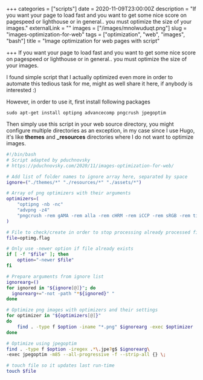 +++
categories = ["scripts"]
date = 2020-11-09T23:00:00Z
description = "If you want your page to load fast and you want to get some nice score on pagespeed or lighthouse or in general.. you must optimize the size of your images."
externalLink = ""
images = ["/images/mnolwuduqt.png"]
slug = "images-optimization-for-web"
tags = ["optimization", "web", "images", "bash"]
title = "Image optimization for web pages with script"

+++
If you want your page to load fast and you want to get some nice score on pagespeed or lighthouse or in general.. you must optimize the size of your images.

I found simple script that I actually optimized even more in order to automate this tedious task for me, might as well share it here, if anybody is interested :)

However, in order to use it, first install following packages

`sudo apt-get install optipng advancecomp pngcrush jpegoptim`

Then simply use this script in your web source directory, you might configure multiple directories as an exception, in my case since I use Hugo, it's like **themes** and **_resources** directories where I do not want to optimize images.

```bash
#!/bin/bash
# Script adapted by pduchnovsky
# https://pduchnovsky.com/2020/11/images-optimization-for-web/

# Add list of folder names to ignore array here, separated by space
ignore=("./themes/*" "./resources/*" "./assets/*")

# Array of png optimizers with their arguments
optimizers=(
    "optipng -nb -nc"
    "advpng -z4"
    "pngcrush -rem gAMA -rem alla -rem cHRM -rem iCCP -rem sRGB -rem time -ow"
)

# File to check/create in order to stop processing already processed files since last run.
file=optimg.flag

# Only use -newer option if file already exists
if [ -f "$file" ]; then
    option="-newer $file"
fi

# Prepare arguments from ignore list
ignorearg=()
for ignored in "${ignore[@]}"; do
  ignorearg+="-not -path "*${ignored}" "
done

# Optimize png images with optimizers and their settings
for optimizer in "${optimizers[@]}"
do
    find . -type f $option -iname "*.png" $ignorearg -exec $optimizer  {} \;
done

# Optimize using jpegoptim
find . -type f $option -iregex .*\.jpe?g$ $ignorearg\
-exec jpegoptim -m85 --all-progressive -f --strip-all {} \;

# touch file so it updates last run-time
touch $file
```